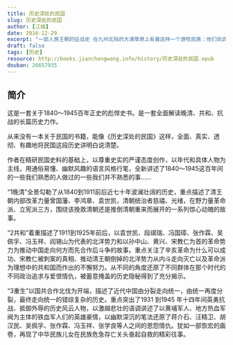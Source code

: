 ```yaml
---
title: 历史深处的民国
slug: 历史深处的民国
author: [江城]
date: 2016-12-29
excerpt: "一部人族王朝的征战史 在九州北陆的大漠草原上有着这样一个游牧民族：他们尚武，信仰盘鞑天神，崇拜英雄。"
draft: false
tags: [历史]
resource: http://books.jianchengwang.info/history/历史深处的民国.epub
douban: 26657935
---
```


## 简介

这是一套关于1840～1945百年正史的彪悍史书。是一套全面解读晚清、共和、抗战的长篇历史力作。

从来没有一本关于民国的书籍，能像《历史深处的民国》这样，全面、真实、透彻、有趣地将民国这段历史讲明白说清楚。

作者在精研民国史料的基础上，以尊重史实的严谨态度创作，以年代和具体人物为主线，用通俗易懂、幽默风趣的语言风格行笔，全新讲述了1840～1945这百年间的一些我们熟悉的人做过的一些我们并不熟悉的事……

“1晚清”全景勾勒了从1840到1911前后近七十年波澜壮阔的历史，重点描述了清王朝内部改革力量曾国藩、李鸿章、袁世凯，清朝统治者慈禧、光绪，在野力量革命派、立宪派三方，围绕该挽救清朝还是推倒清朝重来而展开的一系列惊心动魄的故事。

“2共和”着重描述了1911到1925年前后，以袁世凯、段祺瑞、冯国璋、张作霖、吴佩孚、冯玉祥、阎锡山为代表的北洋势力和以孙中山、黄兴、宋教仁为首的革命势力为推动中国走向何方而先合作后斗争的故事。重点关注了辛亥革命为什么可以成功、宋教仁被刺案的真相、推动清王朝倒掉的北洋势力从内斗走向灭亡以及革命派为理想中的共和国而作出的不懈努力。从不同的角度还原了不同群体在那个时代的不同政治追求与爱恨情仇，被蓄意掩盖的历史隐秘得到了充分揭示。

“3重生”以国共合作北伐为开端，描述了近代中国由分裂走向统一，由统一再度分裂，最终走向统一的错综复杂的历史。重点突出了1931 到1945 年十四年间英勇抗战、抵御外辱的历史风云人物，以激越悲壮的语调讲述了以黄埔军人、地方热血军阀为主体的铁血军人们的英雄豪情，以幽默深沉的笔法还原了蒋介石、汪精卫、胡汉民、吴佩孚、张作霖、冯玉祥、张学良等人之间的恩怨情仇。犹如一部恢宏的画卷，再现了中华民族儿女在民族危急存亡关头奋起自救的精彩往事。
